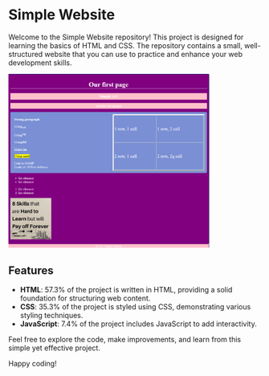 # Simple Website

Welcome to the Simple Website repository! This project is designed for learning the basics of HTML and CSS. The repository contains a small, well-structured website that you can use to practice and enhance your web development skills.

<a href="https://qaisari.github.io/simple-website">
  <img src="simple-website.png" alt="Simple Website" width="400" />
</a>

## Features

- **HTML**: 57.3% of the project is written in HTML, providing a solid foundation for structuring web content.
- **CSS**: 35.3% of the project is styled using CSS, demonstrating various styling techniques.
- **JavaScript**: 7.4% of the project includes JavaScript to add interactivity.

Feel free to explore the code, make improvements, and learn from this simple yet effective project.

Happy coding!
